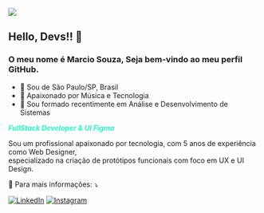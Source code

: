 ![](https://komarev.com/ghpvc/?username=marciiosouza&color=006bed)

## Hello, Devs!! 👋
### O meu nome é Marcio Souza, Seja bem-vindo ao meu perfil GitHub. 

- 🔰 Sou de São Paulo/SP, Brasil
- 🚀 Apaixonado por Música e Tecnologia
- 🧠 Sou formado recentimente em Análise e Desenvolvimento de Sistemas
  
***<p style="color:#22FDBB">FullStack Developer & UI Figma</p>***

Sou um profissional apaixonado por tecnologia, com 5 anos de experiência como Web Designer, <br>
especializado na criação de protótipos funcionais com foco em UX e UI Design.


<p>
  💌 Para mais informações: ⤵️
</p>

<p align="left">
  <a href="#" title="LinkedIn">
  <img src="https://img.shields.io/badge/-Linkedin-0e76a8?style=flat-square&logo=Linkedin&logoColor=white&link=https://www.linkedin.com/in/marciiosouza" alt="LinkedIn"/></a>

  <a href="#" title="Instagram">
  <img src="https://img.shields.io/badge/-Instagram-DF0174?style=flat-square&labelColor=DF0174&logo=instagram&logoColor=white&link=https://www.instagram.com/marciiosouz" alt="Instagram"/></a>
</p> 

